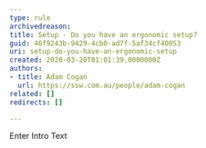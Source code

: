 ```yaml
---
type: rule
archivedreason: 
title: Setup - Do you have an ergonomic setup?
guid: 46f9243b-9429-4cb0-ad7f-5af34cf40053
uri: setup-do-you-have-an-ergonomic-setup
created: 2020-03-20T01:01:39.0000000Z
authors:
- title: Adam Cogan
  url: https://ssw.com.au/people/adam-cogan
related: []
redirects: []

---
```



Enter Intro Text
<br><excerpt class='endintro'></excerpt><br>



